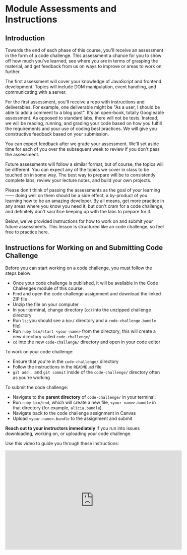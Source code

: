 # Module Assessments and Instructions

## Introduction

Towards the end of each phase of this course, you'll receive an assessment in
the form of a code challenge. This assessment a chance for you to show off how
much you've learned, see where you are in terms of grasping the material, and
get feedback from us on ways to improve or areas to work on further.

The first assessment will cover your knowledge of JavaScript and frontend
development. Topics will include DOM manipulation, event handling, and
communicating with a server.

For the first assessment, you'll receive a repo with instructions and
deliverables. For example, one deliverable might be "As a user, I should be able
to add a comment to a blog post". It's an open-book, totally Googleable
assessment. As opposed to standard labs, there will not be tests. Instead, we
will be reading, running, and grading your code based on how you fulfill the
requirements and your use of coding best practices. We will give you
constructive feedback based on your submission.

You can expect feedback after we grade your assessment. We'll set aside time for
each of you over the subsequent week to review if you don't pass the assessment.

Future assessments will follow a similar format, but of course, the topics will
be different. You can expect any of the topics we cover in class to be touched
on in some way. The best way to prepare will be to consistently complete labs,
review your lecture notes, and build your own projects.

Please don't think of passing the assessments as the goal of your learning ——
doing well on them should be a side effect, a by-product of you learning how to
be an amazing developer. By all means, get more practice in any areas where you
know you need it, but don't cram for a code challenge, and definitely don't
sacrifice keeping up with the labs to prepare for it.

Below, we've provided instructions for how to work on and submit your future
assessments. This lesson is structured like an code challenge, so feel free to
practice here.

## Instructions for Working on and Submitting Code Challenge

Before you can start working on a code challenge, you must follow the steps
below:

* Once your code challenge is published, it will be available in the Code
  Challenges module of this course.
* Find and open the code challenge assignment and download the linked ZIP file
* Unzip the file on your computer
* In your terminal, change directory (`cd`) into the unzipped challenge directory
* Run `ls`; you should see a `bin/` directory and a `code-challenge.bundle` file)
* Run `ruby bin/start <your-name>`  from the directory; this will create a new
  directory called `code-challenge/` 
* `cd` into the new `code-challenge/` directory and open in your code editor

To work on your code challenge:

* Ensure that you're in the `code-challenge/` directory
* Follow the instructions in the `README.md` file
* `git add .` and `git commit` inside of the `code-challenge/` directory often
  as you're working

To submit the code challenge:

* Navigate to the **parent directory** of `code-challenge/` in your terminal.
* Run `ruby bin/end`, which will create a new file, `<your-name>.bundle` in that
  directory (for example, `alicia.bundle`).
* Navigate back to the code challenge assignment in Canvas
* Upload `<your-name>.bundle` to the assignment and submit

**Reach out to your instructors immediately** if you run into issues
downloading, working on, or uploading your code challenge.

Use this video to guide you through these instructions:

<iframe width="560" height="315" src="https://youtu.be/3AM3qXUtnQY" frameborder="0" allow="accelerometer; autoplay; clipboard-write; encrypted-media; gyroscope; picture-in-picture" allowfullscreen></iframe>
